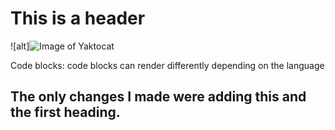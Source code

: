 # This is a header

![alt]![Image of Yaktocat](https://octodex.github.com/images/yaktocat.png)

Code blocks: code blocks can render differently depending on the language


















## The only changes I made were adding this and the first heading.




